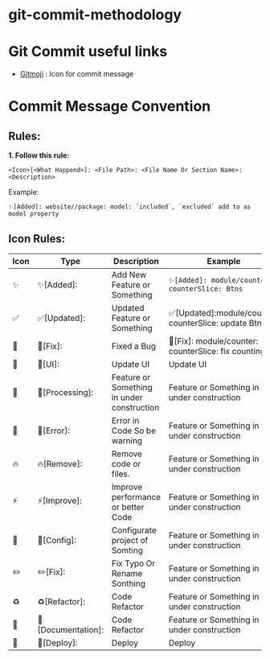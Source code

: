 # git-commit-methodology

# Git Commit useful links

- [Gitmoji](https://gitmoji.dev) : Icon for commit message

# Commit Message Convention

## Rules:

**1. Follow this rule:**

```
<Icon>[<What Happend>]: <File Path>: <File Name Or Section Name>: <Description>
```

Example:

```
✨[Added]: website//package: model: `included`, `excluded` add to as model property
```

## Icon Rules:

| Icon | Type               | Description                                | Example                                               |
| ---- | ------------------ | ------------------------------------------ | ----------------------------------------------------- |
| ✨   | ✨[Added]:         | Add New Feature or Something               | `✨[Added]: module/counter: counterSlice: Btns `        |
| ✅   | ✅[Updated]:       | Updated Feature or Something               | ✅[Updated]:module/counter: counterSlice: update Btns |
| 🐛   | 🐛[Fix]:           | Fixed a Bug                                | 🐛[Fix]: module/counter: counterSlice: fix counting   |
| 💄   | 💄[UI]:            | Update UI                                  | Update UI                                             |
| 🚧   | 🚧[Processing]:    | Feature or Something in under construction | Feature or Something in under construction            |
| 🚨   | 🚨[Error]:         | Error in Code So be warning                | Feature or Something in under construction            |
| 🔥   | 🔥[Remove]:        | Remove code or files.                      | Feature or Something in under construction            |
| ⚡️  | ⚡️[Improve]:      | Improve performance or better Code         | Feature or Something in under construction            |
| 🔧   | 🔧[Config]:        | Configurate project of Somting             | Feature or Something in under construction            |
| ✏️   | ✏️[Fix]:           | Fix Typo Or Rename Sonthing                | Feature or Something in under construction            |
| ♻️   | ♻️[Refactor]:      | Code Refactor                              | Feature or Something in under construction            |
| 📝   | 📝[Documentation]: | Code Refactor                              | Feature or Something in under construction            |
| 🚀   | 🚀[Deploy]:        | Deploy                                     | Deploy                                                |
